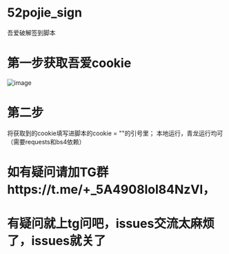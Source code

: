 # 52pojie_sign
吾爱破解签到脚本
# 第一步获取吾爱cookie
![image](https://user-images.githubusercontent.com/104408988/215322514-71589c11-1454-4db1-acf5-3d0066c8334b.png)
# 第二步
将获取到的cookie填写进脚本的cookie = ""的引号里；
本地运行，青龙运行均可（需要requests和bs4依赖）
# 如有疑问请加TG群https://t.me/+_5A4908lol84NzVl，
# 有疑问就上tg问吧，issues交流太麻烦了，issues就关了


